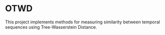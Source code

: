 # OTWD
 This project implements methods for measuring similarity between temporal sequences using Tree-Wasserstein Distance.
